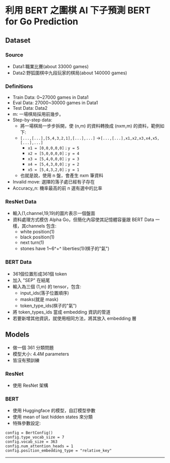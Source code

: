 利用 BERT 之圍棋 AI 下子預測
BERT for Go Prediction
===



## Dataset
### Source
* Data1:職業比賽(about 33000 games)
* Data2:野狐圍棋中九段玩家的棋局(about 140000 games)

### Definitions
* Train Data: 0~27000 games in Data1
* Eval Data: 27000~30000 games in Data1
* Test Data: Data2
* m: 一場棋局採用前幾步。
* Step-by-step data: 
    * 將一場棋局一步步拆開，使 (n,m) 的資料轉換成 (nxm,m) 的資料，範例如下:
    * `[...,[...],[5,4,3,2,1],[...],...]` ->`[...,[...],x1,x2,x3,x4,x5,[...],...]`
        * `x1 = [0,0,0,0,0]；y = 5`
        * `x2 = [5,0,0,0,0]；y = 4`
        * `x3 = [5,4,0,0,0]；y = 3`
        * `x4 = [5,4,3,0,0]；y = 2`
        * `x5 = [5,4,3,2,0]；y = 1`
    * 也就是說，使用 n 盤，會產生 nxm 筆資料
* Invalid move: 選擇的落子處已經有子存在
* Accuracy_n: 機率最高的前 n 選有選中的比率

### ResNet Data
* 輸入(1,channel,19,19)的圖片表示一個盤面
* 資料處理方式模仿 Alpha Go，但簡化內容使其記憶體容量跟 BERT Data 一樣，其channels 包含: 
    * white position(1)
    * black position(1)
    * next turn(1)
    * stones have 1~6^+^ liberties(1)(棋子的"氣")

### BERT Data
* 361個位置形成361個 token
* 加入 "SEP" 在結尾
* 輸入為三個 (1,m) 的 tensor，包含:
    * input_ids(落子位置順序)
    * masks(就是 mask)
    * token_type_ids(棋子的"氣")
* 將 token_types_ids 當成 embedding 資訊的管道
* 若要新增其他資訊，就使用相同方法，將其放入 embedding 層

## Models
* 做一個 361 分類問題
* 模型大小: 4.4M parameters
* 皆沒有預訓練

### ResNet
* 使用 ResNet 架構

### BERT
* 使用 Huggingface 的模型，自訂模型參數
* 使用 mean of last hidden states 來分類
* 特殊參數設定:
```python!
config = BertConfig()
config.type_vocab_size = 7
config.vocab_size = 363
config.num_attention_heads = 1
config.position_embedding_type = "relative_key"
```

---
